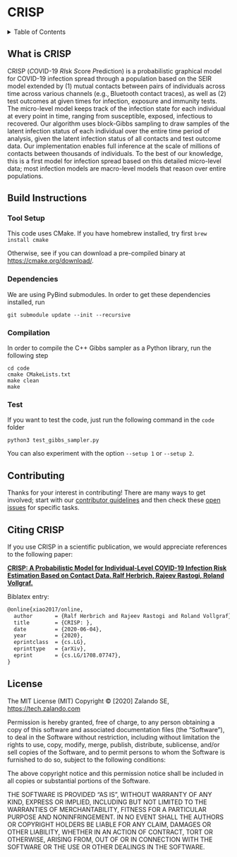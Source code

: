 # CRISP

<details><summary>Table of Contents</summary><p>

- [CRISP](#crisp)
  - [What is CRISP](#what-is-crisp)
  - [Build Instructions](#build-instructions)
    - [Tool Setup](#tool-setup)
    - [Dependencies](#dependencies)
    - [Compilation](#compilation)
    - [Test](#test)
  - [Contributing](#contributing)
  - [Citing CRISP](#citing-crisp)
  - [License](#license)
</p></details><p></p>


## What is CRISP

CRISP (*C*OVID-19 *RI*sk *S*core *P*rediction) is a probabilistic graphical model for COVID-19 infection spread through a population based on the SEIR model extended by (1) mutual contacts between pairs of individuals across time across various channels (e.g., Bluetooth contact traces), as well as (2) test outcomes at given times for infection, exposure and immunity tests. The micro-level model keeps track of the infection state for each individual at every point in time, ranging from susceptible, exposed, infectious to recovered. Our algorithm uses block-Gibbs sampling to draw samples of the latent infection status of each individual over the entire time period of analysis, given the latent infection status of all contacts and test outcome data. Our implementation enables full inference at the scale of millions of contacts between thousands of individuals. To the best of our knowledge, this is a first model for infection spread based on this detailed micro-level data; most infection models are macro-level models that reason over entire populations.

## Build Instructions

### Tool Setup
This code uses CMake. If you have homebrew installed, try first
```brew install cmake```

Otherwise, see if you can download a pre-compiled binary at https://cmake.org/download/.

### Dependencies 
We are using PyBind submodules. In order to get these dependencies installed, run

```git submodule update --init --recursive```

### Compilation
In order to compile the C++ Gibbs sampler as a Python library, run the following step

```
cd code
cmake CMakeLists.txt
make clean
make
```

### Test
If you want to test the code, just run the following command in the ``code`` folder

```
python3 test_gibbs_sampler.py
```
You can also experiment with the option ``--setup 1`` or ``--setup 2``. 

## Contributing

Thanks for your interest in contributing! There are many ways to get involved; start with our [contributor guidelines](/CONTRIBUTING.md) and then check these [open issues](https://github.com/zalandoresearch/CRISP/issues) for specific tasks.

## Citing CRISP
If you use CRISP in a scientific publication, we would appreciate references to the following paper:

**[CRISP: A Probabilistic Model for Individual-Level COVID-19 Infection Risk Estimation Based on Contact Data. Ralf Herbrich, Rajeev Rastogi, Roland Vollgraf.](https://github.com/zalandoresearch/CRISP/raw/master/crisp.pdf)**

Biblatex entry:
```latex
@online{xiao2017/online,
  author       = {Ralf Herbrich and Rajeev Rastogi and Roland Vollgraf},
  title        = {CRISP: },
  date         = {2020-06-04},
  year         = {2020},
  eprintclass  = {cs.LG},
  eprinttype   = {arXiv},
  eprint       = {cs.LG/1708.07747},
}
```

## License

The MIT License (MIT) Copyright © [2020] Zalando SE, https://tech.zalando.com

Permission is hereby granted, free of charge, to any person obtaining a copy of this software and associated documentation files (the “Software”), to deal in the Software without restriction, including without limitation the rights to use, copy, modify, merge, publish, distribute, sublicense, and/or sell copies of the Software, and to permit persons to whom the Software is furnished to do so, subject to the following conditions:

The above copyright notice and this permission notice shall be included in all copies or substantial portions of the Software.

THE SOFTWARE IS PROVIDED “AS IS”, WITHOUT WARRANTY OF ANY KIND, EXPRESS OR IMPLIED, INCLUDING BUT NOT LIMITED TO THE WARRANTIES OF MERCHANTABILITY, FITNESS FOR A PARTICULAR PURPOSE AND NONINFRINGEMENT. IN NO EVENT SHALL THE AUTHORS OR COPYRIGHT HOLDERS BE LIABLE FOR ANY CLAIM, DAMAGES OR OTHER LIABILITY, WHETHER IN AN ACTION OF CONTRACT, TORT OR OTHERWISE, ARISING FROM, OUT OF OR IN CONNECTION WITH THE SOFTWARE OR THE USE OR OTHER DEALINGS IN THE SOFTWARE.

